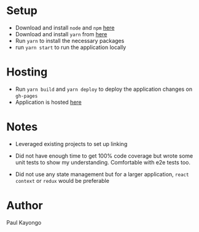 # Setup
- Download and install `node` and `npm` [here](https://docs.npmjs.com/downloading-and-installing-node-js-and-npm)
- Download and install `yarn` from [here](https://classic.yarnpkg.com/en/docs/install/#mac-stable)
- Run `yarn` to install the necessary packages
- run `yarn start` to run the application locally

# Hosting

- Run `yarn build` and `yarn deploy` to deploy the application changes on `gh-pages`
- Application is hosted [here](https://flamboyant-saha-52c581.netlify.app)

# Notes
- Leveraged existing projects to set up linking
- Did not have enough time to get 100% code coverage but wrote some unit tests to show my understanding. 
  Comfortable with e2e tests too.

- Did not use any state management but for a larger application, `react context` or `redux` would  be preferable


# Author

Paul Kayongo